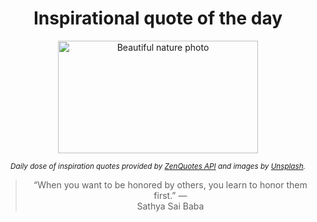 
<div align="center">

# Inspirational quote of the day

<img src="./data/photo.jpeg" alt="Beautiful nature photo" width="320" height="180">

<sub><i>Daily dose of inspiration quotes provided by [ZenQuotes API](https://zenquotes.io/) and images by [Unsplash](https://unsplash.com/).</i></sub>


<blockquote>&ldquo;When you want to be honored by others, you learn to honor them first.&rdquo; &mdash; <footer>Sathya Sai Baba</footer></blockquote>

</div>
